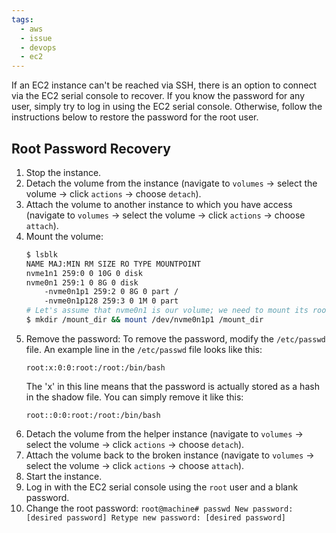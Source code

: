 ```yaml
---
tags:
  - aws
  - issue
  - devops
  - ec2
---
```

If an EC2 instance can't be reached via SSH, there is an option to connect via the EC2 serial console to recover. If you know the password for any user, simply try to log in using the EC2 serial console. Otherwise, follow the instructions below to restore the password for the root user.

## Root Password Recovery
1. Stop the instance.
2. Detach the volume from the instance (navigate to `volumes` -> select the volume -> click `actions` -> choose `detach`).
3. Attach the volume to another instance to which you have access (navigate to `volumes` -> select the volume -> click `actions` -> choose `attach`).
4. Mount the volume:
	```sh
	$ lsblk
	NAME MAJ:MIN RM SIZE RO TYPE MOUNTPOINT
	nvme1n1 259:0 0 10G 0 disk
	nvme0n1 259:1 0 8G 0 disk
		-nvme0n1p1 259:2 0 8G 0 part /
		-nvme0n1p128 259:3 0 1M 0 part
	# Let's assume that nvme0n1 is our volume; we need to mount its root part nvme0n1p1
	$ mkdir /mount_dir && mount /dev/nvme0n1p1 /mount_dir
	```
5. Remove the password:
	To remove the password, modify the `/etc/passwd` file. An example line in the `/etc/passwd` file looks like this:
	```
	root:x:0:0:root:/root:/bin/bash
	```
	The 'x' in this line means that the password is actually stored as a hash in the shadow file. You can simply remove it like this:
	```
	root::0:0:root:/root:/bin/bash 
	```
 6. Detach the volume from the helper instance (navigate to `volumes` -> select the volume -> click `actions` -> choose `detach`).
 7. Attach the volume back to the broken instance (navigate to `volumes` -> select the volume -> click `actions` -> choose `attach`).
 8. Start the instance.
 9.  Log in with the EC2 serial console using the `root` user and a blank password.
 10. Change the root password:
	```
	root@machine# passwd
	New password: [desired password]
	Retype new password: [desired password]
	```
	